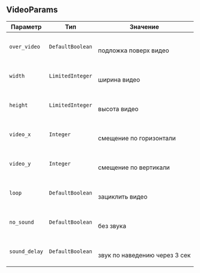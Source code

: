 
## VideoParams


<table>
    <thead>
        <tr><th>Параметр</th><th>Тип</th><th>Значение</th></tr>
    </thead>
    <tbody>
        <tr>
            <td><code>over_video</code></td>
            <td><code>DefaultBoolean</code></td>
            <td><p><br />подложка поверх видео</p></td>
        </tr><tr>
            <td><code>width</code></td>
            <td><code>LimitedInteger</code></td>
            <td><p><br />ширина видео</p></td>
        </tr><tr>
            <td><code>height</code></td>
            <td><code>LimitedInteger</code></td>
            <td><p><br />высота видео</p></td>
        </tr><tr>
            <td><code>video_x</code></td>
            <td><code>Integer</code></td>
            <td><p><br />смещение по горизонтали</p></td>
        </tr><tr>
            <td><code>video_y</code></td>
            <td><code>Integer</code></td>
            <td><p><br />смещение по вертикали</p></td>
        </tr><tr>
            <td><code>loop</code></td>
            <td><code>DefaultBoolean</code></td>
            <td><p><br />зациклить видео</p></td>
        </tr><tr>
            <td><code>no_sound</code></td>
            <td><code>DefaultBoolean</code></td>
            <td><p><br />без звука</p></td>
        </tr><tr>
            <td><code>sound_delay</code></td>
            <td><code>DefaultBoolean</code></td>
            <td><p><br />звук по наведению через 3 сек</p></td>
        </tr>
    </tbody>
</table>